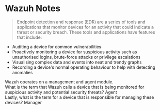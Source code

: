 # Wazuh Notes

> Endpoint detection and response (EDR) are a series of tools and applications that monitor devices for an activity that could indicate a threat or security breach. These tools and applications have features that include:
- Auditing a device for common vulnerabilities
- Proactively monitoring a device for suspicious activity such as unauthorised logins, brute-force attacks or privilege escalations
- Visualising complex data and events into neat and trendy graphs
- Recording a device's normal operating behaviour to help with detecting anomalies

Wazuh operates on a management and agent module.  
What is the term that Wazuh calls a device that is being monitored for suspicious activity and potential security threats? 
Agent  
Lastly, what is the term for a device that is responsible for managing these devices?
Manager